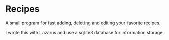 # Recipes
A small program for fast adding, deleting and editing your favorite recipes.

I wrote this with Lazarus and use a sqlite3 database for information storage.

